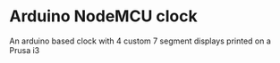# Arduino NodeMCU clock
An arduino based clock with 4 custom 7 segment displays printed on a Prusa i3
